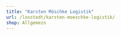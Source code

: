 ```yaml
---
title: "Karsten Möschke Logistik"
url: /loxstedt/karsten-moeschke-logistik/
shop: Allgemein
---
```

